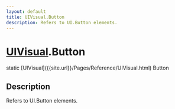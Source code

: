 ```yaml
---
layout: default
title: UIVisual.Button
description: Refers to UI.Button elements.
---
```

# [UIVisual]({{site.url}}/Pages/Reference/UIVisual.html).Button

<div class='signature' markdown='1'>
static [UIVisual]({{site.url}}/Pages/Reference/UIVisual.html) Button
</div>

## Description
Refers to UI.Button elements.

